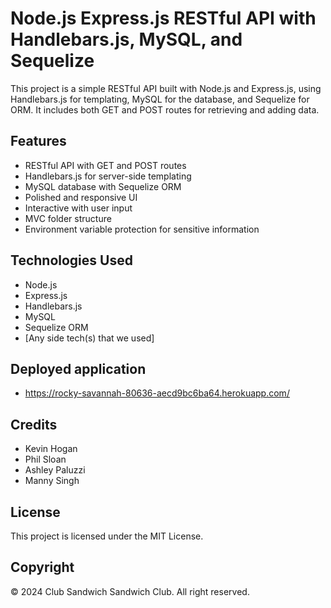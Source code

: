 # Node.js Express.js RESTful API with Handlebars.js, MySQL, and Sequelize

This project is a simple RESTful API built with Node.js and Express.js, using Handlebars.js for templating, MySQL for the database, and Sequelize for ORM. It includes both GET and POST routes for retrieving and adding data.


## Features

- RESTful API with GET and POST routes
- Handlebars.js for server-side templating
- MySQL database with Sequelize ORM
- Polished and responsive UI
- Interactive with user input
- MVC folder structure
- Environment variable protection for sensitive information

## Technologies Used

- Node.js
- Express.js
- Handlebars.js
- MySQL
- Sequelize ORM
- [Any side tech(s) that we used]



## Deployed application

 - https://rocky-savannah-80636-aecd9bc6ba64.herokuapp.com/

## Credits

 * Kevin Hogan
 * Phil Sloan
 * Ashley Paluzzi
 * Manny Singh

## License

This project is licensed under the MIT License.

## Copyright

© 2024 Club Sandwich Sandwich Club. All right reserved.